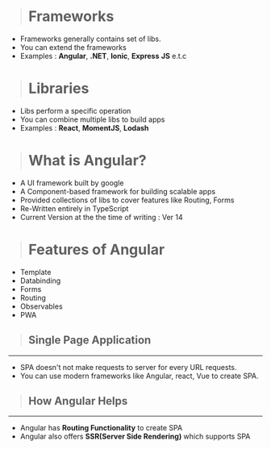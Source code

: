 ># Frameworks
* Frameworks generally contains set of libs.
* You can extend the frameworks
* Examples : **Angular**, **.NET**, **Ionic**, **Express** **JS** e.t.c

># Libraries
* Libs perform a specific operation
* You can combine multiple libs to build apps
* Examples : **React**, **MomentJS**, **Lodash**

> # What is Angular?
* A UI framework built by google
* A Component-based framework for building scalable apps
* Provided collections of libs to cover features like Routing, Forms
* Re-Written entirely in TypeScript
* Current Version at the the time of writing : Ver 14

> # Features of Angular
* Template
* Databinding
* Forms
* Routing
* Observables
* PWA

> ## Single Page Application
---
* SPA doesn't not make requests to server for every URL requests.
* You can use modern frameworks like Angular, react, Vue to create SPA.

> ## How Angular Helps
---
* Angular has **Routing Functionality** to create SPA
* Angular also offers **SSR(Server Side Rendering)** which supports SPA